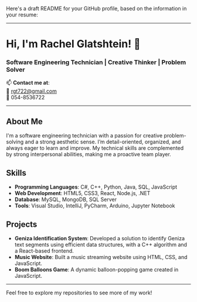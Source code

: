 Here's a draft README for your GitHub profile, based on the information in your resume:

---

# Hi, I'm Rachel Glatshtein! 👋

### Software Engineering Technician | Creative Thinker | Problem Solver

📫 **Contact me at**:  
📧 rgt722@gmail.com  
📱 054-8536722

---

## About Me

I'm a software engineering technician with a passion for creative problem-solving and a strong aesthetic sense. I’m detail-oriented, organized, and always eager to learn and improve. My technical skills are complemented by strong interpersonal abilities, making me a proactive team player.

## Skills

- **Programming Languages**: C#, C++, Python, Java, SQL, JavaScript
- **Web Development**: HTML5, CSS3, React, Node.js, .NET
- **Database**: MySQL, MongoDB, SQL Server
- **Tools**: Visual Studio, IntelliJ, PyCharm, Arduino, Jupyter Notebook

## Projects

- **Geniza Identification System**: Developed a solution to identify Geniza text segments using efficient data structures, with a C++ algorithm and a React-based frontend.
- **Music Website**: Built a music streaming website using HTML, CSS, and JavaScript.
- **Boom Balloons Game**: A dynamic balloon-popping game created in JavaScript.

---

Feel free to explore my repositories to see more of my work!



